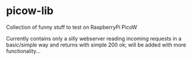 # picow-lib
Collection of funny stuff to test on RaspberryPi PicoW

Currently contains only a silly webserver reading incoming requests in a basic/simple way and returns with simple 200 ok;
will be added with more functionality...